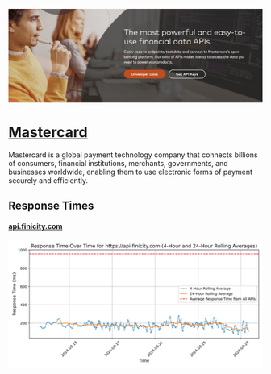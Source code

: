 [![Visit Mastercard](imagePreview.png)](https://finicity.com)

# [Mastercard](https://finicity.com)

Mastercard is a global payment technology company that connects billions of consumers, financial institutions, merchants, governments, and businesses worldwide, enabling them to use electronic forms of payment securely and efficiently.

## Response Times

#### [api.finicity.com](https://api.finicity.com)

![api.finicity.com](response-time-charts/6170692e66696e69636974792e636f6d.svg)

